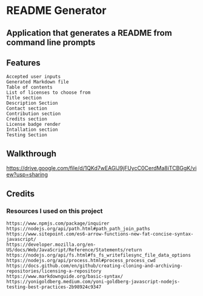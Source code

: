 # README Generator
## Application that generates a README from command line prompts

## Features
```
Accepted user inputs
Generated Markdown file
Table of contents
List of licenses to choose from
Title section
Description Section
Contact section
Contribution section
Credits section
License badge render
Intallation section
Testing Section
```

## Walkthrough
https://drive.google.com/file/d/1QKd7wEAGlJ9jFUycC0CerdMa8iTCBGgK/view?usp=sharing

## Credits
### Resources I used on this project
```
https://www.npmjs.com/package/inquirer
https://nodejs.org/api/path.html#path_path_join_paths
https://www.sitepoint.com/es6-arrow-functions-new-fat-concise-syntax-javascript/
https://developer.mozilla.org/en-US/docs/Web/JavaScript/Reference/Statements/return
https://nodejs.org/api/fs.html#fs_fs_writefilesync_file_data_options
https://nodejs.org/api/process.html#process_process_cwd
https://docs.github.com/en/github/creating-cloning-and-archiving-repositories/licensing-a-repository
https://www.markdownguide.org/basic-syntax/
https://yonigoldberg.medium.com/yoni-goldberg-javascript-nodejs-testing-best-practices-2b98924c9347
```
